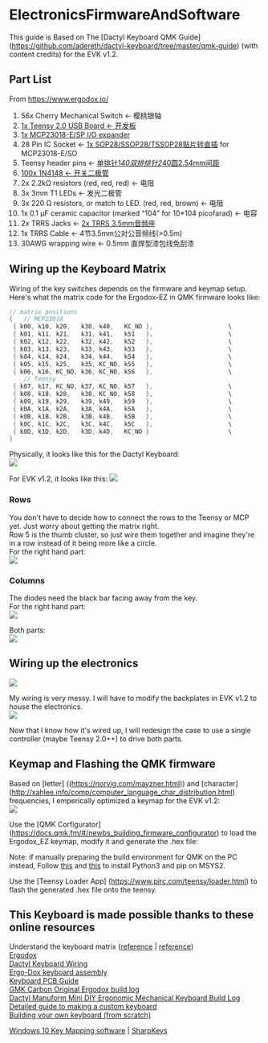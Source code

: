 # ElectronicsFirmwareAndSoftware
This guide is Based on The [Dactyl Keyboard QMK Guide] (https://github.com/adereth/dactyl-keyboard/tree/master/qmk-guide) (with content credits) for the EVK v1.2.    

## Part List 
From https://www.ergodox.io/  
1. 56x Cherry Mechanical Switch <- 樱桃银轴
2. [1x Teensy 2.0 USB Board <- 开发板](https://item.taobao.com/item.htm?spm=a1z09.2.0.0.7d1f2e8depIv8w&id=537590679522&_u=b1t8kl8uaf14)
3. [1x MCP23018-E/SP I/O expander](https://item.taobao.com/item.htm?spm=a1z09.2.0.0.7d1f2e8depIv8w&id=590535614070&_u=b1t8kl8u64f3)  
4. 28 Pin IC Socket <- [1x SOP28/SSOP28/TSSOP28贴片转直插](https://detail.tmall.com/item.htm?id=13259612993&spm=a1z09.2.0.0.7d1f2e8depIv8w&_u=b1t8kl8ud655) for MCP23018-E/SO
5. Teensy header pins <- [单排针1*40双排排针2*40圆2.54mm间距](https://detail.tmall.com/item.htm?id=13700799942&spm=a1z09.2.0.0.7d1f2e8depIv8w&_u=b1t8kl8ud5aa)  
6. [100x 1N4148 <- 开关二极管](https://detail.tmall.com/item.htm?id=15641176828&spm=a1z09.2.0.0.7d1f2e8depIv8w&_u=b1t8kl8u798e)  
7. 2x 2.2kΩ resistors (red, red, red) <- 电阻  
8. 3x 3mm T1 LEDs <- 发光二极管  
9. 3x 220 Ω resistors, or match to LED. (red, red, brown) <- 电阻  
10. 1x 0.1 µF ceramic capacitor (marked “104” for 10*104 picofarad) <- 电容  
11. 2x TRRS Jacks <- [2x TRRS 3.5mm音频座](https://detail.tmall.com/item.htm?id=601564458381&spm=a1z09.2.0.0.7d1f2e8depIv8w&_u=b1t8kl8uc061)  
12. 1x TRRS Cable <- 4节3.5mm公对公音频线(>0.5m)  
13. 30AWG wrapping wire <- 0.5mm 直焊型漆包线免刮漆

## Wiring up the Keyboard Matrix

Wiring of the key switches depends on the firmware and keymap setup. Here's what the matrix code for the Ergodox-EZ in QMK firmware looks like:  

```c
// matrix positions
{   // MCP23018
 { k00, k10, k20,   k30, k40,   KC_NO },                     \
 { k01, k11, k21,   k31, k41,   k51   },                     \
 { k02, k12, k22,   k32, k42,   k52   },                     \
 { k03, k13, k23,   k33, k43,   k53   },                     \
 { k04, k14, k24,   k34, k44,   k54   },                     \
 { k05, k15, k25,   k35, KC_NO, k55   },                     \
 { k06, k16, KC_NO, k36, KC_NO, k56   },                     \
    // Teensy
 { k07, k17, KC_NO, k37, KC_NO, k57   },                     \
 { k08, k18, k28,   k38, KC_NO, k58   },                     \
 { k09, k19, k29,   k39, k49,   k59   },                     \
 { k0A, k1A, k2A,   k3A, k4A,   k5A   },                     \
 { k0B, k1B, k2B,   k3B, k4B,   k5B   },                     \
 { k0C, k1C, k2C,   k3C, k4C,   k5C   },                     \
 { k0D, k1D, k2D,   k3D, k4D,   KC_NO }                      \
}
```
Physically, it looks like this for the Dactyl Keyboard:  
<img src="./Images/dactyl-keymapping.png"> 

For EVK v1.2, it looks like this:
<img src="./Images/EVKv1.2_Keymapping.jpg"> 

### Rows
You don't have to decide how to connect the rows to the Teensy or MCP yet. Just worry about getting the matrix right.  
Row 5 is the thumb cluster, so just wire them together and imagine they're in a row instead of it being more like a circle.  
For the right hand part:  
<img src="./Images/RightHandRowWiring.jpg"> 

### Columns
The diodes need the black bar facing away from the key.  
For the right hand part:  
<img src="./Images/RightHandMatrix.jpg"> 

Both parts:  
<img src="./Images/BothHandMatrices.jpg"> 


## Wiring up the electronics
<img src="./Images/dactyl-circuit-diagram.png">  

My wiring is very messy. I will have to modify the backplates in EVK v1.2 to house the electronics.  
<img src="./Images/FullWiring.jpg"> 

Now that I know how it's wired up, I will redesign the case to use a single controller (maybe Teensy 2.0++) to drive both parts.



## Keymap and Flashing the QMK firmware
Based on [letter] ((https://norvig.com/mayzner.html)) and [character] (http://xahlee.info/comp/computer_language_char_distribution.html) frequencies, I emperically optimized a keymap for the EVK v1.2:  
<img src="./Images/TemporaryKeymap.PNG"> 

Use the [QMK Corfigurator] (https://docs.qmk.fm/#/newbs_building_firmware_configurator) to load the Ergodox_EZ keymap, modify it and generate the .hex file:  


Note: if manually preparing the build environment for QMK on the PC instead, Follow [this](https://stackoverflow.com/questions/41932407/which-python-should-i-install-and-how-when-using-msys2) and [this](https://stackoverflow.com/questions/48087004/installing-pip-on-msys) to install Python3 and pip on MSYS2.  

Use the [Teensy Loader App] (https://www.pjrc.com/teensy/loader.html) to flash the generated .hex file onto the teensy.  








## This Keyboard is made possible thanks to these online resources
Understand the keyboard matrix ([reference](https://www.dribin.org/dave/keyboard/one_html/) | [reference](https://deskthority.net/wiki/Rollover,_blocking_and_ghosting))  
[Ergodox](https://www.ergodox.io/)  
[Dactyl Keyboard Wiring](https://github.com/adereth/dactyl-keyboard/blob/master/guide/README.org#wiring)   
[Ergo-Dox keyboard assembly](https://www.youtube.com/watch?v=x1irVrAl3Ts)  
[Keyboard PCB Guide](https://github.com/ruiqimao/keyboard-pcb-guide)   
[GMK Carbon Original Ergodox build log](https://imgur.com/a/3riAB)  
[Dactyl Manuform Mini DIY Ergonomic Mechanical Keyboard Build Log](https://www.beekeeb.com/dactyl-manuform-mini-mechanical-keyboard-build-log/)   
[Detailed guide to making a custom keyboard](https://www.reddit.com/r/MechanicalKeyboards/comments/4l0p41/guide_detailed_guide_to_making_a_custom_keyboard/?utm_source=amp&utm_medium=&utm_content=post_body)  
[Building your own keyboard (from scratch)](https://medium.com/@monkeytypewritr/building-your-own-keyboard-from-scratch-bd0638c40850)  

[Windows 10 Key Mapping software](https://thegeekpage.com/top-10-best-free-key-mapping-software-for-windows-10/)&nbsp;| [SharpKeys](https://github.com/randyrants/sharpkeys/releases)



 